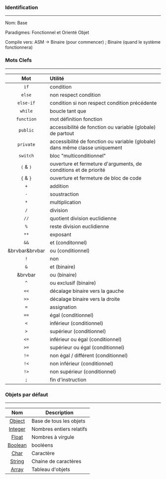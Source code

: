 
### Identification
---
Nom: Base

Paradigmes: Fonctionnel et Orienté Objet

Compile vers: ASM -> Binaire (pour commencer) ; Binaire (quand le système fonctionnera)
### Mots Clefs
---

|      Mot       | Utilité                                                                     |
| :------------: | :-------------------------------------------------------------------------- |
|      `if`      | condition                                                                   |
|     `else`     | non respect condition                                                       |
|   `else-if`    | condition si non respect condition précédente                               |
|    `while`     | boucle tant que                                                             |
|   `function`   | mot définition fonction                                                     |
|    `public`    | accessibilité de fonction ou variable (globale) de partout                  |
|   `private`    | accessibilité de fonction ou variable (globale) dans même classe uniquement |
|    `switch`    | bloc "multiconditionnel"                                                    |
|   `(` & `)`    | ouverture et fermeture d'arguments, de conditions et de priorité            |
|   `{` & `}`    | ouverture et fermeture de bloc de code                                      |
|      `+`       | addition                                                                    |
|      `-`       | soustraction                                                                |
|      `*`       | multiplication                                                              |
|      `/`       | division                                                                    |
|      `//`      | quotient division euclidienne                                               |
|      `%`       | reste division euclidienne                                                  |
|      `**`      | exposant                                                                    |
|      `&&`      | et (conditonnel)                                                            |
| &brvbar&brvbar | ou (conditionnel)                                                           |
|      `!`       | non                                                                         |
|      `&`       | et (binaire)                                                                |
|    &brvbar     | ou (binaire)                                                                |
|      `^`       | ou exclusif (binaire)                                                       |
|      `<<`      | décalage binaire vers la gauche                                             |
|      `>>`      | décalage binaire vers la droite                                             |
|      `=`       | assignation                                                                 |
|      `==`      | égal (conditionnel)                                                         |
|      `<`       | inférieur (conditionnel)                                                    |
|      `>`       | supérieur (conditionnel)                                                    |
|      `<=`      | inférieur ou égal (conditionnel)                                            |
|      `>=`      | supérieur ou égal (conditionnel)                                            |
|      `!=`      | non égal / différent (conditionnel)                                         |
|      `!<`      | non inférieur (conditionnel)                                                |
|      `!>`      | non supérieur (conditionnel)                                                |
|      `;`       | fin d'instruction                                                           |

### Objets par défaut
---

|               Nom                | Description              |
| :------------------------------: | ------------------------ |
|  [Object](?./objects/Object.md)  | Base de tous les objets  |
| [Integer](?./objects/Integer.md) | Nombres entiers relatifs |
|   [Float](?./objects/Float.md)   | Nombres à virgule        |
| [Boolean](?./objects/Boolean.md) | booléens                 |
|    [Char](?./objects/Char.md)    | Caractère                |
|  [String](?./objects/String.md)  | Chaine de caractères     |
|   [Array](?./objects/Array.md)   | Tableau d'objets         |
